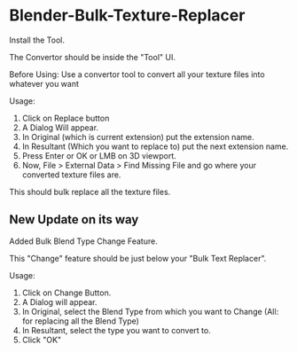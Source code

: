 # Blender-Bulk-Texture-Replacer

Install the Tool.
 
The Convertor should be inside the "Tool" UI.
 
Before Using:
Use a convertor tool to convert all your texture files into whatever you want
 
Usage:
1. Click on Replace button
2. A Dialog Will appear.
3. In Original (which is current extension) put the extension name.
4. In Resultant (Which you want to replace to) put the next extension name.
5. Press Enter or OK or LMB on 3D viewport.
6. Now, File > External Data > Find Missing File and go where your converted texture files are.
 
This should bulk replace all the texture files.

## New Update on its way

Added Bulk Blend Type Change Feature.

This "Change" feature should be just below your "Bulk Text Replacer".

Usage:
1. Click on Change Button.
2. A Dialog will appear.
3. In Original, select the Blend Type from which you want to Change (All: for replacing all the Blend Type)
4. In Resultant, select the type you want to convert to.
5. Click "OK"


